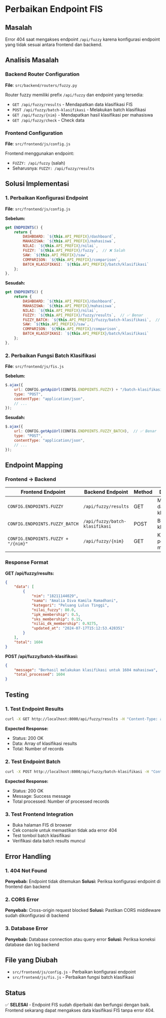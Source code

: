 # Perbaikan Endpoint FIS

## Masalah
Error 404 saat mengakses endpoint `/api/fuzzy` karena konfigurasi endpoint yang tidak sesuai antara frontend dan backend.

## Analisis Masalah

### Backend Router Configuration
**File**: `src/backend/routers/fuzzy.py`

Router fuzzy memiliki prefix `/api/fuzzy` dan endpoint yang tersedia:
- `GET /api/fuzzy/results` - Mendapatkan data klasifikasi FIS
- `POST /api/fuzzy/batch-klasifikasi` - Melakukan batch klasifikasi
- `GET /api/fuzzy/{nim}` - Mendapatkan hasil klasifikasi per mahasiswa
- `GET /api/fuzzy/check` - Check data

### Frontend Configuration
**File**: `src/frontend/js/config.js`

Frontend menggunakan endpoint:
- `FUZZY: /api/fuzzy` (salah)
- Seharusnya: `FUZZY: /api/fuzzy/results`

## Solusi Implementasi

### 1. Perbaikan Konfigurasi Endpoint
**File**: `src/frontend/js/config.js`

**Sebelum:**
```javascript
get ENDPOINTS() {
    return {
        DASHBOARD: `${this.API_PREFIX}/dashboard`,
        MAHASISWA: `${this.API_PREFIX}/mahasiswa`,
        NILAI: `${this.API_PREFIX}/nilai`,
        FUZZY: `${this.API_PREFIX}/fuzzy`,  // ❌ Salah
        SAW: `${this.API_PREFIX}/saw`,
        COMPARISON: `${this.API_PREFIX}/comparison`,
        BATCH_KLASIFIKASI: `${this.API_PREFIX}/batch/klasifikasi`
    };
},
```

**Sesudah:**
```javascript
get ENDPOINTS() {
    return {
        DASHBOARD: `${this.API_PREFIX}/dashboard`,
        MAHASISWA: `${this.API_PREFIX}/mahasiswa`,
        NILAI: `${this.API_PREFIX}/nilai`,
        FUZZY: `${this.API_PREFIX}/fuzzy/results`,  // ✅ Benar
        FUZZY_BATCH: `${this.API_PREFIX}/fuzzy/batch-klasifikasi`,  // ✅ Batch endpoint
        SAW: `${this.API_PREFIX}/saw`,
        COMPARISON: `${this.API_PREFIX}/comparison`,
        BATCH_KLASIFIKASI: `${this.API_PREFIX}/batch/klasifikasi`
    };
},
```

### 2. Perbaikan Fungsi Batch Klasifikasi
**File**: `src/frontend/js/fis.js`

**Sebelum:**
```javascript
$.ajax({
    url: CONFIG.getApiUrl(CONFIG.ENDPOINTS.FUZZY) + "/batch-klasifikasi",  // ❌ Salah
    type: "POST",
    contentType: "application/json",
    // ...
});
```

**Sesudah:**
```javascript
$.ajax({
    url: CONFIG.getApiUrl(CONFIG.ENDPOINTS.FUZZY_BATCH),  // ✅ Benar
    type: "POST",
    contentType: "application/json",
    // ...
});
```

## Endpoint Mapping

### Frontend → Backend
| Frontend Endpoint | Backend Endpoint | Method | Description |
|------------------|------------------|--------|-------------|
| `CONFIG.ENDPOINTS.FUZZY` | `/api/fuzzy/results` | GET | Mendapatkan data klasifikasi FIS |
| `CONFIG.ENDPOINTS.FUZZY_BATCH` | `/api/fuzzy/batch-klasifikasi` | POST | Batch klasifikasi |
| `CONFIG.ENDPOINTS.FUZZY + "/{nim}"` | `/api/fuzzy/{nim}` | GET | Klasifikasi per mahasiswa |

### Response Format

**GET /api/fuzzy/results:**
```json
{
    "data": [
        {
            "nim": "18211144029",
            "nama": "Amalia Diva Kamila Ramadhani",
            "kategori": "Peluang Lulus Tinggi",
            "nilai_fuzzy": 80.0,
            "ipk_membership": 0.5,
            "sks_membership": 0.15,
            "nilai_dk_membership": 0.9275,
            "updated_at": "2024-07-17T15:12:53.428351"
        }
    ],
    "total": 1604
}
```

**POST /api/fuzzy/batch-klasifikasi:**
```json
{
    "message": "Berhasil melakukan klasifikasi untuk 1604 mahasiswa",
    "total_processed": 1604
}
```

## Testing

### 1. Test Endpoint Results
```bash
curl -X GET http://localhost:8000/api/fuzzy/results -H "Content-Type: application/json"
```

**Expected Response:**
- Status: 200 OK
- Data: Array of klasifikasi results
- Total: Number of records

### 2. Test Endpoint Batch
```bash
curl -X POST http://localhost:8000/api/fuzzy/batch-klasifikasi -H "Content-Type: application/json"
```

**Expected Response:**
- Status: 200 OK
- Message: Success message
- Total processed: Number of processed records

### 3. Test Frontend Integration
- Buka halaman FIS di browser
- Cek console untuk memastikan tidak ada error 404
- Test tombol batch klasifikasi
- Verifikasi data batch results muncul

## Error Handling

### 1. 404 Not Found
**Penyebab:** Endpoint tidak ditemukan
**Solusi:** Periksa konfigurasi endpoint di frontend dan backend

### 2. CORS Error
**Penyebab:** Cross-origin request blocked
**Solusi:** Pastikan CORS middleware sudah dikonfigurasi di backend

### 3. Database Error
**Penyebab:** Database connection atau query error
**Solusi:** Periksa koneksi database dan log backend

## File yang Diubah
- `src/frontend/js/config.js` - Perbaikan konfigurasi endpoint
- `src/frontend/js/fis.js` - Perbaikan fungsi batch klasifikasi

## Status
✅ **SELESAI** - Endpoint FIS sudah diperbaiki dan berfungsi dengan baik. Frontend sekarang dapat mengakses data klasifikasi FIS tanpa error 404. 